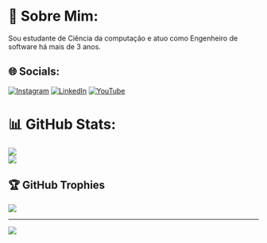 # 💫 Sobre Mim:
Sou estudante de Ciência da computação e atuo como Engenheiro de software há mais de 3 anos.


## 🌐 Socials:
[![Instagram](https://img.shields.io/badge/Instagram-%23E4405F.svg?logo=Instagram&logoColor=white)](https://instagram.com/luizfernandesoliveira.oficial) [![LinkedIn](https://img.shields.io/badge/LinkedIn-%230077B5.svg?logo=linkedin&logoColor=white)](https://www.linkedin.com/in/luizfernandesdeoliveiraoficial/) [![YouTube](https://img.shields.io/badge/YouTube-%23FF0000.svg?logo=YouTube&logoColor=white)](https://www.youtube.com/@luizfernandesdeoliveiraoficial) 

# 📊 GitHub Stats:
![](https://github-readme-streak-stats.herokuapp.com/?user=LuizFernandesOliveira&theme=dark&border_radius=5.4&locale=pt_BR&card_width=500)<br />
![](https://github-readme-stats.vercel.app/api/top-langs/?username=LuizFernandesOliveira&theme=dark&hide_border=false&include_all_commits=true&count_private=true&layout=compact)

## 🏆 GitHub Trophies
![](https://github-profile-trophy.vercel.app/?username=LuizFernandesOliveira&theme=radical&no-frame=false&no-bg=false&margin-w=4)

---
[![](https://visitcount.itsvg.in/api?id=LuizFernandesOliveira&icon=0&color=0)](https://visitcount.itsvg.in)

<!-- Proudly created with GPRM ( https://gprm.itsvg.in ) -->
